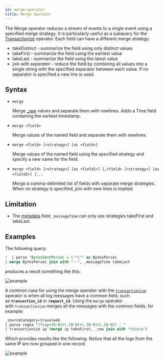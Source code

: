 ```yaml
---
id: merge-operator
title: Merge Operator
---
```




The Merge operator reduces a stream of events to a single event using a specified merge strategy. It is particularly useful as a subquery for the [Transactionize](transactionize-operator.md) operator. Each field can have a different merge strategy:

* takeDistinct - summarize the field using only distinct values
* takeFirst - summarize the field using the earliest value
* takeLast - summarize the field using the latest value
* join with *separator* - reduce the field by combining all values into a single string with the specified separator between each value. If no separator is specified a new line is used.

## Syntax

* `merge`  

    Merge [_raw](/docs/search/get-started-with-search/search-basics/built-in-metadata) values and separate them with newlines. Adds a Time field containing the earliest timestamp.

* `merge <field>`   

    Merge values of the named field and separate them with newlines.

* `merge <field> [<strategy>] [as <field>]`  

    Merge values of the named field using the specified strategy and specify a new name for the field.

* `merge <field> [<strategy>] [as <field1>] [,<field> [<strategy>] [as <field2>] ]...`   

    Merge a comma-delimited list of fields with separate merge strategies. When no strategy is specified, join with new lines is implied.

## Limitation

* The [metadata](/docs/search/get-started-with-search/search-basics/built-in-metadata) field `_messageTime` can only use strategies takeFirst and takeLast.

## Examples

The following query:

```sql
*  | parse "BytesSentPersec = \"*\"" as BytesPersec
| merge BytesPersec join with "--", _messageTime takeLast
```

produces a result something like this:

![example](/img/reuse/query-search/merge_join_result.png)

A common case for using the merge operator with the [`transactionize`](transactionize-operator.md) operator is when all log messages have a common field, such as **`transaction_id`** or **`request_id`**. Using the `merge` operator with `transactionize` merges all the messages with the common fields, for example:

```sql
_sourceCategory=travelweb
| parse regex "(?<ip>[0-9]+\.[0-9]+\.[0-9]+\.[0-9]) - "
| transactionize ip (merge ip takeFirst, _raw join with "\n\n\n")
```

Which provides results like the following. Notice that all the logs from the same IP are now grouped in one record.

![example](/img/reuse/query-search/merge_transactionize_example.png)
